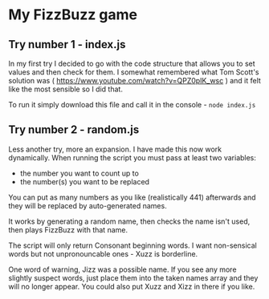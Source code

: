 # My FizzBuzz game

## Try number 1 - index.js

In my first try I decided to go with the code structure that allows you to set values and then check for them. I somewhat remembered what Tom Scott's solution was ( https://www.youtube.com/watch?v=QPZ0pIK_wsc ) and it felt like the most sensible so I did that. 

To run it simply download this file and call it in the console - `node index.js`

## Try number 2 - random.js
Less another try, more an expansion. I have made this now work dynamically. When running the script you must pass at least two variables: 

* the number you want to count up to
* the number(s) you want to be replaced

You can put as many numbers as you like (realistically 441) afterwards and they will be replaced by auto-generated names.

It works by generating a random name, then checks the name isn't used, then plays FizzBuzz with that name.

The script will only return Consonant beginning words. I want non-sensical words but not unpronouncable ones - Xuzz is borderline.

One word of warning, Jizz was a possible name. If you see any more slightly suspect words, just place them into the taken names array and they will no longer appear. You could also put Xuzz and Xizz in there if you like. 